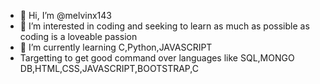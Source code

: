 - 👋 Hi, I’m @melvinx143
- 👀 I’m interested in coding and seeking to learn as much as possible as coding is a loveable passion
- 🌱 I’m currently learning C,Python,JAVASCRIPT
- Targetting to get good command over languages like SQL,MONGO DB,HTML,CSS,JAVASCRIPT,BOOTSTRAP,C

<!---
melvinx143/melvinx143 is a ✨ special ✨ repository because its `README.md` (this file) appears on your GitHub profile.
You can click the Preview link to take a look at your changes.
--->
